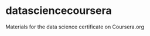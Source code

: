 datasciencecoursera
===================

Materials for the data science certificate on Coursera.org
